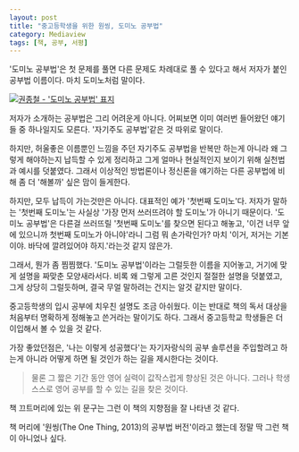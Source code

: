 ```yaml
---
layout: post
title: "중고등학생을 위한 원씽, 도미노 공부법"
category: Mediaview
tags: [책, 공부, 서평]
---
```


'도미노 공부법'은 첫 문제를 풀면 다른 문제도 차례대로 풀 수 있다고 해서 저자가 붙인 공부법 이름이다.
마치 도미노처럼 말이다.


[![권종철 - '도미노 공부법' 표지](https://lh6.googleusercontent.com/-RUSiGiSVwE4/VZ_MkIxSyfI/AAAAAAAAPcs/HzojU79i9Cg/w250/domino-study-method-2015-book.jpg "중고등학생을 위한, 원씽(The One Thing, 2013)의 입시 공부법 버전이다.")](http://www.aladin.co.kr/shop/wproduct.aspx?ISBN=K052433222&ttbkey=ttbreznoa0249001&COPYPaper=1)


저자가 소개하는 공부법은 그리 어려운게 아니다.
어찌보면 이미 여러번 들어왔던 얘기들 중 하나일지도 모른다.
'자기주도 공부법'같은 것 따위로 말이다.

하지만, 허울좋은 이름뿐인 느낌을 주던 자기주도 공부법을 반복만 하는게 아니라
왜 그렇게 해야하는지 납득할 수 있게 정리하고
그게 얼마나 현실적인지 보이기 위해 실천법과 예시를 덧붙였다.
그래서 이상적인 방법론이나 정신론을 얘기하는 다른 공부법에 비해
좀 더 '해볼까' 싶은 맘이 들게한다.

하지만, 모두 납득이 가는것만은 아니다.
대표적인 예가 '첫번째 도미노'다.
저자가 말하는 '첫번째 도미노'는 사실상 '가장 먼저 쓰러뜨려야 할 도미노'가 아니기 때문이다.
'도미노 공부법'은 다른걸 쓰러뜨릴 '첫번째 도미노'를 찾으면 된다고 해놓고,
'이건 너무 앞에 있으니까 첫번째 도미노가 아니야'라니 그럼 뭐 손가락인가?
마치 '이거, 저거는 기본이야. 바닥에 깔려있어야 하지.'라는것 같지 않은가.

그래서, 뭔가 좀 찜찜했다.
'도미노 공부법'이라는 그럴듯한 이름을 지어놓고, 거기에 맞게 설명을 짜맞춘 모양새라서다.
비록 왜 그렇게 고른 것인지 절절한 설명을 덧붙였고, 그게 상당히 그럴듯하며, 결국 무얼 말하려는 건지는 알것 같지만 말이다.

중고등학생의 입시 공부에 치우친 설명도 조금 아쉬웠다.
이는 반대로 책의 독서 대상을 처음부터 명확하게 정해놓고 쓴거라는 말이기도 하다.
그래서 중고등학교 학생들은 더 이입해서 볼 수 있을 것 같다.

가장 좋았던점은,
'나는 이렇게 성공했다'는 자기자랑식의 공부 솔루션을 주입할려고 하는게 아니라
어떻게 하면 될 것인가 하는 길을 제시한다는 것이다.

> 물론 그 짧은 기간 동안 영어 실력이 값작스럽게 향상된 것은 아니다.
> 그러나 학생 스스로 영어 공부를 할 수 있는 길을 찾은 것이다.

책 끄트머리에 있는 위 문구는 그런 이 책의 지향점을 잘 나타낸 것 같다.

책 머리에 '원씽(The One Thing, 2013)의 공부법 버전'이라고 했는데 정말 딱 그런 책이 아니었나 싶다.
